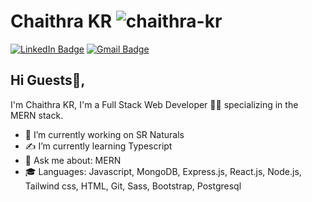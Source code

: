 # Chaithra KR <span align="end"> <img src="https://komarev.com/ghpvc/?username=chaithra-kr&label=Profile%20views&color=0e75b6&style=flat" alt="chaithra-kr" /> </span>

[![LinkedIn Badge](https://img.shields.io/badge/-Chaithra%20KR-blue?style=flat-square&logo=LinkedIn&logoColor=white&link=https://www.linkedin.com/in/chaithra-kr/)](https://www.linkedin.com/in/chaithra-kr/)
 [![Gmail Badge](https://img.shields.io/badge/-chaithrakr549@gmail.com-c14438?style=flat-square&logo=Gmail&logoColor=white&link=mailto:chaithrakr549@gmail.com)](mailto:chaithrakr549@gmail.com)


## Hi Guests👋, 
I'm Chaithra KR, I'm a Full Stack Web Developer 👨‍💻 specializing in the MERN stack.

- 📌 I’m currently working on SR Naturals
- ✍️ I’m currently learning Typescript
- 💬 Ask me about: MERN
- 🎓 Languages: Javascript, MongoDB, Express.js, React.js, Node.js, Tailwind css, HTML, Git, Sass, Bootstrap, Postgresql
